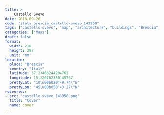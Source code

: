 ```yaml
---
title: > 
    Castello Svevo
date: 2018-09-26
code: "italy_brescia_castello-svevo_143958"
tags: ["castello-svevo", "map", "architecture", "buildings", "Brescia", "Italy"]
categories: ["Maps"]
draft: false
format:
  width: 210
  height: 297
  unit: 'mm'
location:
  place: "Brescia"
  country: "Italy"
  latitude: 37.23463244204762
  longitude: 15.220762350145767
  prettyLat: "10\u00b020'49.74\"E"
  prettyLon: "45\u00b050'43.27\"N"
resources:
- src: "castello-svevo_143958.png"
  title: "Cover"
  name: cover
---
```

